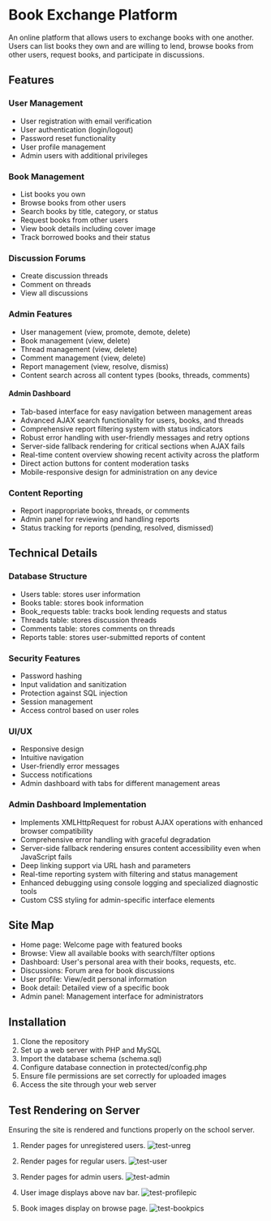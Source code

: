 # Book Exchange Platform

An online platform that allows users to exchange books with one another. Users can list books they own and are willing to lend, browse books from other users, request books, and participate in discussions.

## Features

### User Management
- User registration with email verification
- User authentication (login/logout)
- Password reset functionality
- User profile management
- Admin users with additional privileges

### Book Management
- List books you own
- Browse books from other users
- Search books by title, category, or status
- Request books from other users
- View book details including cover image
- Track borrowed books and their status

### Discussion Forums
- Create discussion threads
- Comment on threads
- View all discussions

### Admin Features
- User management (view, promote, demote, delete)
- Book management (view, delete)
- Thread management (view, delete)
- Comment management (view, delete)
- Report management (view, resolve, dismiss)
- Content search across all content types (books, threads, comments)

#### Admin Dashboard
- Tab-based interface for easy navigation between management areas
- Advanced AJAX search functionality for users, books, and threads
- Comprehensive report filtering system with status indicators
- Robust error handling with user-friendly messages and retry options
- Server-side fallback rendering for critical sections when AJAX fails
- Real-time content overview showing recent activity across the platform
- Direct action buttons for content moderation tasks
- Mobile-responsive design for administration on any device

### Content Reporting
- Report inappropriate books, threads, or comments
- Admin panel for reviewing and handling reports
- Status tracking for reports (pending, resolved, dismissed)

## Technical Details

### Database Structure
- Users table: stores user information
- Books table: stores book information
- Book_requests table: tracks book lending requests and status
- Threads table: stores discussion threads
- Comments table: stores comments on threads
- Reports table: stores user-submitted reports of content

### Security Features
- Password hashing
- Input validation and sanitization
- Protection against SQL injection
- Session management
- Access control based on user roles

### UI/UX
- Responsive design
- Intuitive navigation
- User-friendly error messages
- Success notifications
- Admin dashboard with tabs for different management areas

### Admin Dashboard Implementation
- Implements XMLHttpRequest for robust AJAX operations with enhanced browser compatibility
- Comprehensive error handling with graceful degradation
- Server-side fallback rendering ensures content accessibility even when JavaScript fails
- Deep linking support via URL hash and parameters
- Real-time reporting system with filtering and status management
- Enhanced debugging using console logging and specialized diagnostic tools
- Custom CSS styling for admin-specific interface elements

## Site Map
- Home page: Welcome page with featured books
- Browse: View all available books with search/filter options
- Dashboard: User's personal area with their books, requests, etc.
- Discussions: Forum area for book discussions
- User profile: View/edit personal information
- Book detail: Detailed view of a specific book
- Admin panel: Management interface for administrators

## Installation

1. Clone the repository
2. Set up a web server with PHP and MySQL
3. Import the database schema (schema.sql)
4. Configure database connection in protected/config.php
5. Ensure file permissions are set correctly for uploaded images
6. Access the site through your web server

## Test Rendering on Server


Ensuring the site is rendered and functions properly on the school server.

1. Render pages for unregistered users.
![test-unreg](https://github.com/user-attachments/assets/3ef0d44a-0ef0-4361-93e8-10509f78aea7)

3. Render pages for regular users.
![test-user](https://github.com/user-attachments/assets/daf3892f-38b7-4d4b-b44c-def85de473f2)

5. Render pages for admin users.
![test-admin](https://github.com/user-attachments/assets/0478c730-7b9d-4015-83ab-b4d68247ba20)

7. User image displays above nav bar.
![test-profilepic](https://github.com/user-attachments/assets/0b68802c-be98-47ef-babd-96efa0924571)

9. Book images display on browse page.
![test-bookpics](https://github.com/user-attachments/assets/f5702776-ddda-4ec5-9049-d7b619247262)

